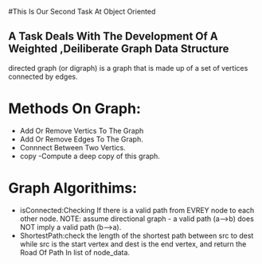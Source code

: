 #This Is Our Second  Task At Object Oriented 
## A Task Deals With The Development Of A Weighted ,Deiliberate Graph Data Structure 
 directed graph (or digraph) is a graph that is made up of a set of vertices connected by edges.

# Methods On Graph:
* Add Or Remove Vertics To The Graph
* Add Or Remove Edges To The Graph.
* Connnect Between Two Vertics.
* copy -Compute a deep copy of this graph.



# Graph Algorithims:
* isConnected:Checking If there is a valid path from EVREY node to each
other node. NOTE: assume directional graph - a valid path (a-->b) does NOT imply a valid path (b-->a).
* ShortestPath:check the length of the shortest path between src to dest while src is the start vertex and dest is the end vertex, and return the Road Of Path In list of node_data.
